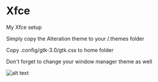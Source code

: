 # Xfce
My Xfce setup

Simply copy the Alteration theme to your /.themes folder

Copy .config/gtk-3.0/gtk.css to home folder

Don't forget to change your window manager theme as well


![alt text](https://github.com/[timault]/[Xfce]/blob/[main]/Screenshot_2022-06-18_11-05-30.png?raw=true)
